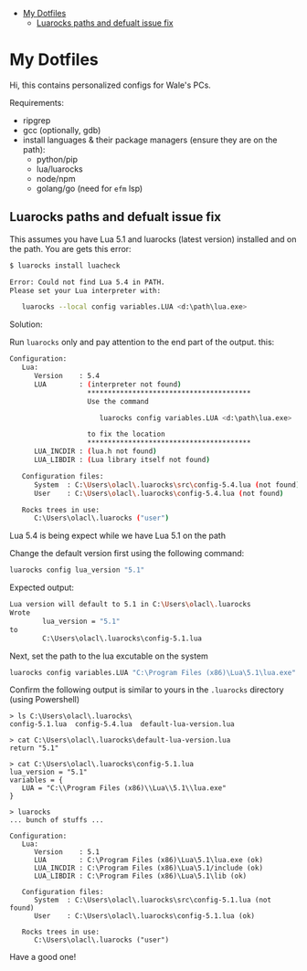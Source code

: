 <!-- START doctoc generated TOC please keep comment here to allow auto update -->

<!-- DON'T EDIT THIS SECTION, INSTEAD RE-RUN doctoc TO UPDATE -->

<!-- DON'T EDIT THIS SECTION, INSTEAD RE-RUN doctoc TO UPDATE -->

- [My Dotfiles](#my-dotfiles)
  - [Luarocks paths and defualt issue fix](#luarocks-paths-and-defualt-issue-fix)

<!-- END doctoc generated TOC please keep comment here to allow auto update -->

# My Dotfiles

Hi, this contains personalized configs for Wale's PCs.

Requirements:

- ripgrep
- gcc (optionally, gdb)
- install languages & their package managers (ensure they are on the path):
  - python/pip
  - lua/luarocks
  - node/npm
  - golang/go (need for `efm` lsp)

## Luarocks paths and defualt issue fix

This assumes you have Lua 5.1 and luarocks (latest version) installed and on
the path. You are gets this error:

```bash
$ luarocks install luacheck

Error: Could not find Lua 5.4 in PATH.
Please set your Lua interpreter with:

   luarocks --local config variables.LUA <d:\path\lua.exe>

```

Solution:

Run `luarocks` only and pay attention to the end part of the output. this:

```sh
Configuration:
   Lua:
      Version    : 5.4
      LUA        : (interpreter not found)
                   ****************************************
                   Use the command

                      luarocks config variables.LUA <d:\path\lua.exe>

                   to fix the location
                   ****************************************
      LUA_INCDIR : (lua.h not found)
      LUA_LIBDIR : (Lua library itself not found)

   Configuration files:
      System  : C:\Users\olacl\.luarocks\src\config-5.4.lua (not found)
      User    : C:\Users\olacl\.luarocks\config-5.4.lua (not found)

   Rocks trees in use:
      C:\Users\olacl\.luarocks ("user")
```

Lua 5.4 is being expect while we have Lua 5.1 on the path

Change the default version first using the following command:

```sh
luarocks config lua_version "5.1"
```

Expected output:

```sh
Lua version will default to 5.1 in C:\Users\olacl\.luarocks
Wrote
        lua_version = "5.1"
to
        C:\Users\olacl\.luarocks\config-5.1.lua
```

Next, set the path to the lua excutable on the system

```sh
luarocks config variables.LUA "C:\Program Files (x86)\Lua\5.1\lua.exe"
```

Confirm the following output is similar to yours in the `.luarocks`
directory (using Powershell)

```pwsh
> ls C:\Users\olacl\.luarocks\
config-5.1.lua  config-5.4.lua  default-lua-version.lua

> cat C:\Users\olacl\.luarocks\default-lua-version.lua
return "5.1"

> cat C:\Users\olacl\.luarocks\config-5.1.lua
lua_version = "5.1"
variables = {
   LUA = "C:\\Program Files (x86)\\Lua\\5.1\\lua.exe"
}

> luarocks
... bunch of stuffs ...

Configuration:
   Lua:
      Version    : 5.1
      LUA        : C:\Program Files (x86)\Lua\5.1\lua.exe (ok)
      LUA_INCDIR : C:\Program Files (x86)\Lua\5.1/include (ok)
      LUA_LIBDIR : C:\Program Files (x86)\Lua\5.1\lib (ok)

   Configuration files:
      System  : C:\Users\olacl\.luarocks\src\config-5.1.lua (not found)
      User    : C:\Users\olacl\.luarocks\config-5.1.lua (ok)

   Rocks trees in use:
      C:\Users\olacl\.luarocks ("user")

```

Have a good one!
